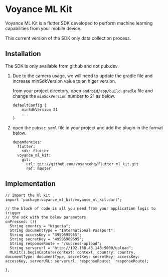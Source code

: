 # Voyance ML Kit

Voyance ML Kit is a flutter SDK developed to perform machine learning capabilities from your mobile device.

This current version of the SDK only data collection process.


## Installation
The SDK is only available from github and not pub.dev.

1. Due to the camera usage, we will need to update the gradle file and increase minSdkVersion value to an higer version.

    from your project directory, open `android/app/build.gradle` file and change the `minSdkVersion` number to 21 as below.

    ```
    defaultConfig {
        minSdkVersion 21
        ...
    }
    ```

2. open the `pubsec.yaml` file in your project and add the plugin in the format below.
    ```
    dependencies:
      flutter:
        sdk: flutter
      voyance_ml_kit:
        git:
          url: git://github.com/voyancehq/flutter_ml_kit.git
          ref: master
    ```

## Implementation
```
// import the ml kit
import 'package:voyance_ml_kit/voyance_ml_kit.dart';

// the block of code is all you need from your application logic to trigger
// the sdk with the below parameters
onPressed: (){
  String country = "Nigeria";
  String documentType = "International Passport";
  String accessKey = "3959595955";
  String secretKey = "49595969695";
  String responseRoute = "/success-upload";
  String serverurl = "http://192.168.43.148:5000/upload";
  MLKit().beginCapture(context: context, country: country, documentType: documentType, secretKey: secretKey, accessKey: accessKey, serverURL: serverurl, responseRoute:  responseRoute);

},

```
